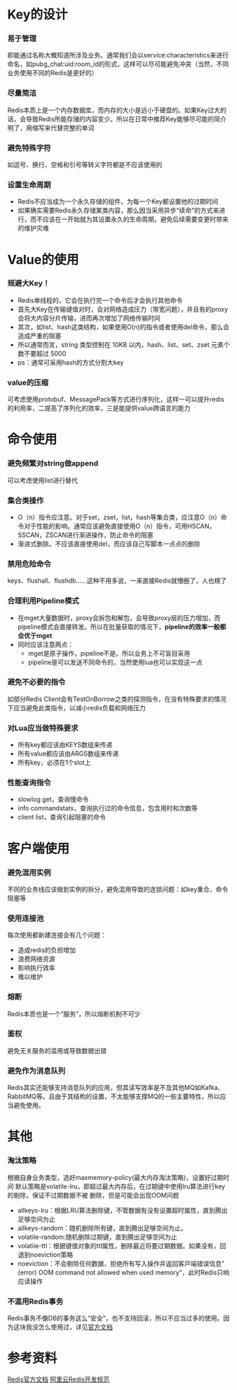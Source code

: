 # Key的设计
### 易于管理
即能通过名称大概知道所涉及业务。通常我们会以service:characteristics来进行命名，如pubg_chat:uid:room_id的形式，这样可以尽可能避免冲突（当然，不同业务使用不同的Redis是更好的）
### 尽量简洁
Redis本质上是一个内存数据库，而内存的大小是远小于硬盘的。如果Key过大的话，会导致Redis所能存储的内容变少。所以在日常中推荐Key能够尽可能的简介明了，用缩写来代替完整的单词
### 避免特殊字符
如逗号、换行、空格和引号等转义字符都是不应该使用的
### 设置生命周期
- Redis不应当成为一个永久存储的组件，为每一个Key都设置他的过期时间
- 如果确实需要Redis永久存储某类内容，那么因当采用异步“续命”的方式来进行，而不应该在一开始就为其设置永久的生命周期，避免后续需要变更时带来的维护灾难

# Value的使用
### 规避大Key！
- Redis单线程的，它会在执行完一个命令后才会执行其他命令
- 首先大Key在传输键值对时，会对网络造成压力（带宽问题），并且有的proxy会将大内容分片传输，进而再次增加了网络传输时间
- 其次，如list、hash这类结构，如果使用O(n)的指令或者使用del命令，那么会造成严重的阻塞
- 所以通常而言，string 类型控制在 10KB 以内，hash、list、set、zset 元素个数不要超过 5000
- ps：通常可采用hash的方式分割大key
### value的压缩
可考虑使用protobuf、MessagePack等方式进行序列化，这样一可以提升redis的利用率，二提高了序列化的效率，三是能提供value跨语言的能力

# 命令使用
### 避免频繁对string做append
可以考虑使用list进行替代
### 集合类操作
- O（n）指令应注意。对于set，zset，list，hash等集合类，应注意O（n）命令对于性能的影响。通常应该避免直接使用O（n）指令，可用HSCAN，SSCAN，ZSCAN进行渐进操作，防止命令的阻塞
- 渐进式删除。不应该直接使用del，而应该自己写脚本一点点的删除
### 禁用危险命令
keys、flushall、flushdb......这种不用多说，一来直接Redis就懵圈了，人也楞了
### 合理利用Pipeline模式
- 在mget大量数据时，proxy会拆包和解包，会导致proxy层的压力增加，而pipeline模式会直接转发。所以在批量获取的情况下，**pipeline的效率一般都会优于mget**
- 同时应该注意两点：
	- mget是原子操作，pipeline不是。所以业务上不可盲目采用
	- pipeline是可以发送不同命令的，当然使用lua也可以实现这一点
### 避免不必要的指令
如部分Redis Client会有TestOnBorrow之类的探测指令，在没有特殊要求的情况下应当避免此类指令，以减小redis负载和网络压力
### 对Lua应当做特殊要求
- 所有key都应该由KEYS数组来传递
- 所有value都应该由ARGS数组来传递
- 所有key，必须在1个slot上
### 性能查询指令
- slowlog get，查询慢命令
- info commandstats，查询执行过的命令信息，包含用时和次数等
- client list，查询引起阻塞的命令


# 客户端使用
### 避免混用实例
不同的业务线应该做到实例的拆分，避免混用导致的连锁问题：如key重合、命令阻塞等
### 使用连接池
每次使用都新建连接会有几个问题：
- 造成redis的负担增加
- 浪费网络资源
- 影响执行效率
- 难以维护
### 熔断
Redis本质也是一个“服务”，所以熔断机制不可少
### 鉴权
避免无关服务的滥用或导致数据出错
### 避免作为消息队列
Redis其实还能够支持消息队列的应用，但其读写效率是不及其他MQ如Kafka、RabbitMQ等。且由于其结构的设置，不太能够支撑MQ的一些主要特性，所以应当避免使用。

# 其他
### 淘汰策略
根据⾃⾝业务类型，选好maxmemory-policy(最⼤内存淘汰策略)，设置好过期时间
默认策略是volatile-lru，即超过最⼤内存后，在过期键中使⽤lru算法进⾏key的剔除，保证不过期数据不被 删除，但是可能会出现OOM问题
- allkeys-lru：根据LRU算法删除键，不管数据有没有设置超时属性，直到腾出⾜够空间为⽌
- allkeys-random：随机删除所有键，直到腾出⾜够空间为⽌。
- volatile-random:随机删除过期键，直到腾出⾜够空间为⽌
- volatile-ttl：根据键值对象的ttl属性，删除最近将要过期数据。如果没有，回退到noeviction策略
- noeviction：不会剔除任何数据，拒绝所有写⼊操作并返回客⼾端错误信息"(error) OOM command not allowed when used memory"，此时Redis只响应读操作
### 不滥用Redis事务
Redis事务不像DB的事务这么“安全”，也不支持回滚，所以不应当过多的使用。因为这块我没怎么使用过，详见[官方文档](https://redis.io/topics/transactions)

# 参考资料
[Redis官方文档](https://redis.io/documentation)
[阿里云Redis开发规范](https://www.infoq.cn/article/K7dB5AFKI9mr5Ugbs_px)
